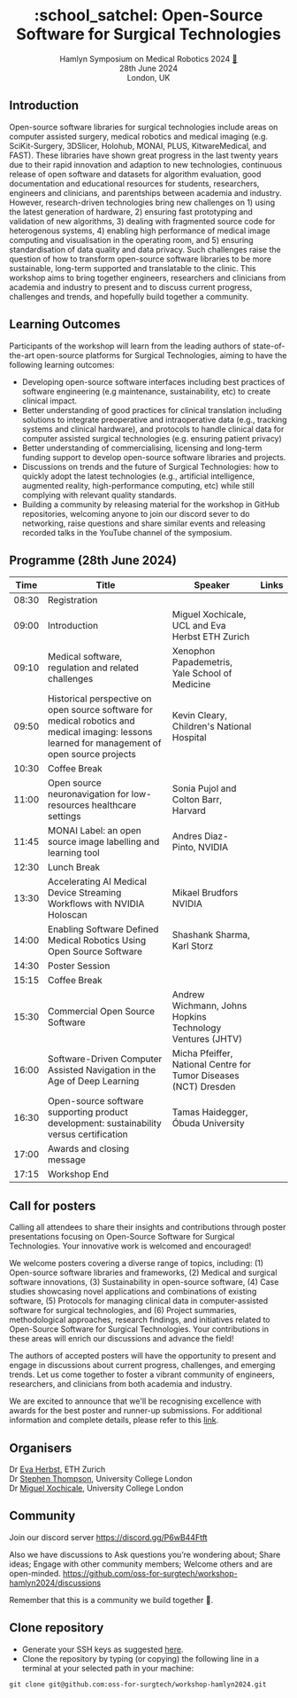 <h1 align="center">
:school_satchel: Open-Source Software for Surgical Technologies
</h1>
<div align="center">

Hamlyn Symposium on Medical Robotics 2024 [:link:](https://www.hamlynsymposium.org/events/open-source-software-for-surgical-technologies-2/)    
28th June 2024   
London, UK   

</div>

## Introduction
Open-source software libraries for surgical technologies include areas on computer assisted surgery, medical robotics and medical imaging (e.g. SciKit-Surgery, 3DSlicer, Holohub, MONAI, PLUS, KitwareMedical, and FAST). These libraries have shown great progress in the last twenty years due to their rapid innovation and adaption to new technologies, continuous release of open software and datasets for algorithm evaluation, good documentation and educational resources for students, researchers, engineers and clinicians, and parentships between academia and industry. However, research-driven technologies bring new challenges on 1) using the latest generation of hardware, 2) ensuring fast prototyping and validation of new algorithms, 3) dealing with fragmented source code for heterogenous systems, 4) enabling high performance of medical image computing and visualisation in the operating room, and 5) ensuring standardisation of data quality and data privacy. Such challenges raise the question of how to transform open-source software libraries to be more sustainable, long-term supported and translatable to the clinic. This workshop aims to bring together engineers, researchers and clinicians from academia and industry to present and to discuss current progress, challenges and trends, and hopefully build together a community.

## Learning Outcomes
Participants of the workshop will learn from the leading authors of state-of-the-art open-source platforms for Surgical Technologies, aiming to have the following learning outcomes: 
* Developing open-source software interfaces including best practices of software engineering (e.g maintenance, sustainability, etc) to create clinical impact.
* Better understanding of good practices for clinical translation including solutions to integrate preoperative and intraoperative data (e.g., tracking systems and clinical hardware), and protocols to handle clinical data for computer assisted surgical technologies (e.g. ensuring patient privacy)
* Better understanding of commercialising, licensing and long-term funding support to develop open-source software libraries and projects.
* Discussions on trends and the future of Surgical Technologies: how to quickly adopt the latest technologies (e.g., artificial intelligence, augmented reality, high-performance computing, etc) while still complying with relevant quality standards.
* Building a community by releasing material for the workshop in GitHub repositories, welcoming anyone to join our discord sever to do networking, raise questions and share similar events and releasing recorded talks in the YouTube channel of the symposium.

## Programme (28th June 2024)
| Time   | Title | Speaker | Links  |
| --     | --    | --      | --     |
| 08:30  | Registration |  |  | 
| 09:00  | Introduction | Miguel Xochicale, UCL and Eva Herbst ETH Zurich |  | 
| 09:10  | Medical software, regulation and related challenges | Xenophon Papademetris, Yale School of Medicine |  | 
| 09:50  | Historical perspective on open source software for medical robotics and medical imaging: lessons learned for management of open source projects | Kevin Cleary, Children's National Hospital |  | 
| 10:30  | Coffee Break |  |  | 
| 11:00  | Open source neuronavigation for low-resources healthcare settings | Sonia Pujol and Colton Barr, Harvard |  | 
| 11:45  | MONAI Label: an open source image labelling and learning tool | Andres Diaz-Pinto, NVIDIA |  | 
| 12:30  | Lunch Break |  |  | 
| 13:30  | Accelerating AI Medical Device Streaming Workflows with NVIDIA Holoscan | Mikael Brudfors NVIDIA |  | 
| 14:00  | Enabling Software Defined Medical Robotics Using Open Source Software | Shashank Sharma, Karl Storz |  | 
| 14:30  | Poster Session |  |  | 
| 15:15  | Coffee Break |  |  | 
| 15:30  | Commercial Open Source Software | Andrew Wichmann, Johns Hopkins Technology Ventures (JHTV) |  | 
| 16:00  | Software-Driven Computer Assisted Navigation in the Age of Deep Learning | Micha Pfeiffer, National Centre for Tumor Diseases (NCT) Dresden |  | 
| 16:30  | Open-source software supporting product development: sustainability versus certification | Tamas Haidegger, Óbuda University |  | 
| 17:00  | Awards and closing message |  |  | 
| 17:15  | Workshop End |  |  | 


## Call for posters
Calling all attendees to share their insights and contributions through poster presentations focusing on Open-Source Software for Surgical Technologies. Your innovative work is welcomed and encouraged!

We welcome posters covering a diverse range of topics, including:
(1) Open-source software libraries and frameworks, 
(2) Medical and surgical software innovations,
(3) Sustainability in open-source software,
(4) Case studies showcasing novel applications and combinations of existing software,
(5) Protocols for managing clinical data in computer-assisted software for surgical technologies, and 
(6) Project summaries, methodological approaches, research findings, and initiatives related to Open-Source Software for Surgical Technologies.
Your contributions in these areas will enrich our discussions and advance the field!

The authors of accepted posters will have the opportunity to present and engage in discussions about current progress, challenges, and emerging trends. 
Let us come together to foster a vibrant community of engineers, researchers, and clinicians from both academia and industry.

We are excited to announce that we'll be recognising excellence with awards for the best poster and runner-up submissions. 
For additional information and complete details, please refer to this [link](posters). 


## Organisers
Dr [Eva Herbst](https://evaherbst.github.io/personal_website/), ETH Zurich   
Dr [Stephen Thompson](https://mxochicale.github.io/), University College London   
Dr [Miguel Xochicale](https://mxochicale.github.io/), University College London    

## Community
Join our discord server
https://discord.gg/P6wB44Ftft

Also we have discussions to Ask questions you’re wondering about; Share ideas; Engage with other community members; Welcome others and are open-minded. 
https://github.com/oss-for-surgtech/workshop-hamlyn2024/discussions

Remember that this is a community we build together 💪.

## Clone repository
* Generate your SSH keys as suggested [here](https://docs.github.com/en/github/authenticating-to-github/generating-a-new-ssh-key-and-adding-it-to-the-ssh-agent). 
* Clone the repository by typing (or copying) the following line in a terminal at your selected path in your machine:
```
git clone git@github.com:oss-for-surgtech/workshop-hamlyn2024.git
```


